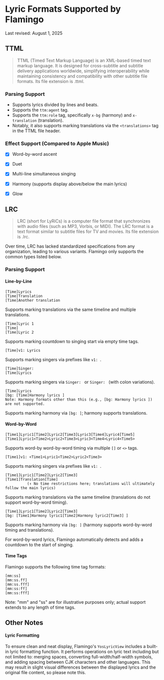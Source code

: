 # Lyric Formats Supported by Flamingo

Last revised: August 1, 2025


## TTML

> TTML (Timed Text Markup Language) is an XML-based timed text markup language. It is designed for cross-subtitle and subtitle delivery applications worldwide, simplifying interoperability while maintaining consistency and compatibility with other subtitle file formats. Its file extension is .ttml.


### Parsing Support

- Supports lyrics divided by lines and beats.
- Supports the `ttm:agent` tag.
- Supports the `ttm:role` tag, specifically `x-bg` (harmony) and `x-translation` (translation).
- Notably, it also supports marking translations via the `<translations>` tag in the TTML file header.


### Effect Support (Compared to Apple Music)

- [x] Word-by-word ascent
- [x] Duet
- [x] Multi-line simultaneous singing
- [x] Harmony (supports display above/below the main lyrics)
- [x] Glow


## LRC

> LRC (short for LyRiCs) is a computer file format that synchronizes with audio files (such as MP3, Vorbis, or MIDI). The LRC format is a text format similar to subtitle files for TV and movies. Its file extension is .lrc.

Over time, LRC has lacked standardized specifications from any organization, leading to various variants. Flamingo only supports the common types listed below.


### Parsing Support

#### Line-by-Line

```  
[Time]Lyrics  
[Time]Translation  
[Time]Another translation  
```  

Supports marking translations via the same timeline and multiple translations.

```  
[Time]Lyric 1  
[Time]  
[Time]Lyric 2  
```  

Supports marking countdown to singing start via empty time tags.

```  
[Time]v1: Lyrics  
```  

Supports marking singers via prefixes like `v1: `.

```  
[Time]Singer:  
[Time]Lyrics  
```  

Supports marking singers via `Singer: ` or `Singer: ` (with colon variations).

```  
[Time]Lyrics  
[bg: [Time]Harmony lyrics ]  
Note: Harmony formats other than this (e.g., [bg: Harmony lyrics ]) are not supported.  
```  

Supports marking harmony via `[bg: ]`; harmony supports translations.


#### Word-by-Word

```  
[Time1]Lyric1[Time2]Lyric2[Time3]Lyric3[Time4]Lyric4[Time5]  
[Time1]Lyric1<Time2>Lyric2<Time3>Lyric3<Time4>Lyric4<Time5>  
```  

Supports word-by word-by-word timing via multiple `[]` or `<>` tags.

```  
[Time1]v1: <Time1>Lyric1<Time2>Lyric2<Time3>  
```  

Supports marking singers via prefixes like `v1: `.

```  
[Time1]Lyric1[Time2]Lyric2[Time3]  
[Time1]Translation[Time]  
          (↑ No time restrictions here; translations will ultimately follow the main lyrics)  
```  

Supports marking translations via the same timeline (translations do not support word-by-word timing).

```  
[Time1]Lyric1[Time2]Lyric2[Time3]  
[bg: [Time1]Harmony lyric1[Time2]Harmony lyric2[Time3] ]  
```  

Supports marking harmony via `[bg: ]` (harmony supports word-by-word timing and translations).

For word-by-word lyrics, Flamingo automatically detects and adds a countdown to the start of singing.


#### Time Tags

Flamingo supports the following time tag formats:

```  
[mm:ss]  
[mm:ss.ff]  
[mm:ss.fff]  
[mm:ss:ff]  
[mm:ss:fff]  
```  

Note: "mm" and "ss" are for illustrative purposes only; actual support extends to any length of time tags.


## Other Notes

#### Lyric Formatting

To ensure clean and neat display, Flamingo's `YosLyricView` includes a built-in lyric formatting function. It performs operations on lyric text including but not limited to: merging spaces, converting full-width/half-width symbols, and adding spacing between CJK characters and other languages. This may result in slight visual differences between the displayed lyrics and the original file content, so please note this.
